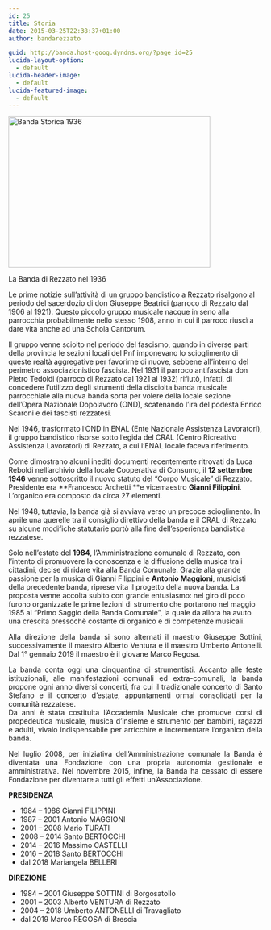 ```yaml
---
id: 25
title: Storia
date: 2015-03-25T22:38:37+01:00
author: bandarezzato

guid: http://banda.host-goog.dyndns.org/?page_id=25
lucida-layout-option:
  - default
lucida-header-image:
  - default
lucida-featured-image:
  - default
---
```

<div id="attachment_26" style="width: 410px" class="wp-caption alignleft">
  <a href="https://i2.wp.com/banda.host-goog.dyndns.org/wp-content/uploads/2015/03/storia-big.jpg"><img aria-describedby="caption-attachment-26" loading="lazy" class="wp-image-26 size-full" src="https://i2.wp.com/banda.host-goog.dyndns.org/wp-content/uploads/2015/03/storia-big.jpg?resize=400%2C300" alt="Banda Storica 1936" width="400" height="300" srcset="https://i2.wp.com/www.bandacomunalerezzato.it/wp-content/uploads/2015/03/storia-big.jpg?w=400 400w, https://i2.wp.com/www.bandacomunalerezzato.it/wp-content/uploads/2015/03/storia-big.jpg?resize=300%2C225 300w" sizes="(max-width: 400px) 100vw, 400px" data-recalc-dims="1" /></a>
  
  <p id="caption-attachment-26" class="wp-caption-text">
    La Banda di Rezzato nel 1936
  </p>
</div>

Le prime notizie sull&#8217;attività di un gruppo&nbsp;bandistico a Rezzato risalgono al periodo del sacerdozio di don Giuseppe Beatrici (parroco di Rezzato dal 1906 al 1921).&nbsp;Questo piccolo gruppo musicale nacque&nbsp;in seno alla parrocchia&nbsp;probabilmente nello stesso&nbsp;1908, anno&nbsp;in cui il parroco riuscì a dare vita anche ad una Schola Cantorum.

Il gruppo venne&nbsp;sciolto nel periodo del fascismo, quando&nbsp;in diverse parti della provincia le sezioni locali del&nbsp;Pnf imponevano lo scioglimento di queste realtà aggregative per favorirne di nuove, sebbene all&#8217;interno del perimetro associazionistico fascista. Nel 1931 il parroco antifascista don Pietro Tedoldi (parroco di Rezzato&nbsp;dal 1921 al 1932) rifiutò, infatti, di concedere l&#8217;utilizzo degli strumenti della disciolta banda musicale parrocchiale alla nuova banda sorta per volere della locale sezione dell&#8217;Opera Nazionale Dopolavoro (OND), scatenando l&#8217;ira del podestà Enrico Scaroni e dei fascisti rezzatesi.

Nel 1946, trasformato l&#8217;OND in ENAL (Ente Nazionale Assistenza Lavoratori), il gruppo bandistico&nbsp;risorse sotto l&#8217;egida del CRAL (Centro Ricreativo Assistenza Lavoratori) di Rezzato,&nbsp;a cui l&#8217;ENAL locale faceva riferimento.

Come dimostrano alcuni inediti documenti recentemente ritrovati da Luca Reboldi nell&#8217;archivio della locale Cooperativa di Consumo, il **12 settembre 1946** venne sottoscritto il nuovo statuto del &#8220;Corpo Musicale&#8221; di Rezzato. Presidente&nbsp;era **Francesco Archetti&nbsp;**e&nbsp;vicemaestro **Gianni Filippini**. L&#8217;organico&nbsp;era composto da circa 27 elementi.

Nel 1948, tuttavia,&nbsp;la banda già si avviava verso&nbsp;un precoce scioglimento. In aprile una querelle tra il consiglio direttivo della banda e il CRAL di Rezzato su&nbsp;alcune modifiche statutarie portò alla fine dell&#8217;esperienza bandistica rezzatese.

Solo nell&#8217;estate del **1984**, l’Amministrazione comunale di Rezzato, con l’intento di promuovere la conoscenza e la diffusione della musica tra i cittadini, decise di ridare vita alla Banda Comunale. Grazie alla grande passione per la musica di Gianni Filippini e **Antonio Maggioni**, musicisti della precedente banda, riprese vita il progetto della nuova banda. La proposta venne accolta subito con grande entusiasmo: nel giro di poco furono organizzate le prime lezioni di strumento che portarono nel maggio 1985 al &#8220;Primo Saggio della Banda Comunale&#8221;, la quale da allora ha avuto una crescita pressochè costante di organico e di competenze musicali.

<p style="text-align: justify;">
  Alla direzione della banda si sono alternati il maestro Giuseppe Sottini, successivamente il maestro Alberto Ventura e il maestro Umberto Antonelli. Dal 1° gennaio 2019 il maestro è il giovane Marco Regosa.
</p>

<p style="text-align: justify;">
  La banda conta oggi una cinquantina di strumentisti.&nbsp;Accanto alle feste istituzionali, alle manifestazioni comunali ed extra-comunali, la banda propone ogni anno diversi concerti, fra cui il tradizionale concerto di Santo Stefano e il concerto d&#8217;estate, appuntamenti ormai consolidati per la comunità rezzatese.<br /> Da anni è stata costituita l’Accademia Musicale che promuove corsi di propedeutica musicale, musica d&#8217;insieme e strumento per bambini, ragazzi e adulti, vivaio indispensabile per arricchire e incrementare l&#8217;organico della banda.
</p>

<p style="text-align: justify;">
  Nel luglio 2008, per iniziativa dell&#8217;Amministrazione comunale la Banda è diventata una Fondazione con una propria autonomia gestionale e amministrativa. Nel novembre 2015, infine, la Banda ha cessato di essere Fondazione per diventare a tutti gli effetti un&#8217;Associazione.
</p>

<p style="text-align: justify;">
  <b>PRESIDENZA</b>
</p>

<ul style="text-align: justify;">
  <li>
    1984 &#8211; 1986 Gianni FILIPPINI
  </li>
  <li>
    1987 &#8211; 2001 Antonio MAGGIONI
  </li>
  <li>
    2001 &#8211; 2008 Mario TURATI
  </li>
  <li>
    2008 &#8211; 2014 Santo BERTOCCHI
  </li>
  <li>
    2014 &#8211; 2016&nbsp;Massimo CASTELLI
  </li>
  <li>
    2016 &#8211; 2018 Santo BERTOCCHI
  </li>
  <li>
    dal 2018 Mariangela BELLERI
  </li>
</ul>

<p style="text-align: justify;">
  <b>DIREZIONE</b>
</p>

<ul style="text-align: justify;">
  <li>
    1984 &#8211; 2001 Giuseppe SOTTINI di Borgosatollo
  </li>
  <li>
    2001 &#8211; 2003 Alberto VENTURA di Rezzato
  </li>
  <li>
    2004 &#8211; 2018 Umberto ANTONELLI di Travagliato
  </li>
  <li>
    dal 2019 Marco REGOSA di Brescia
  </li>
</ul>

<div>
  <ol>
    <li style="list-style-type: none;">
      &nbsp;
    </li>
  </ol>
</div>